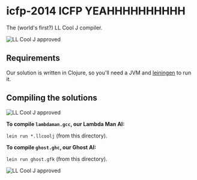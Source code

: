 # icfp-2014 ICFP YEAHHHHHHHHHH

The (world's first?) LL Cool J compiler.

![LL Cool J approved](http://media.giphy.com/media/10DDXIuJMGzqbC/giphy.gif)

## Requirements

Our solution is written in Clojure, so you'll need a JVM and [leiningen](http://leiningen.org) to run it.

## Compiling the solutions

![LL Cool J approved](http://uproxx.files.wordpress.com/2013/02/ll-cool-j.gif)

**To compile `lambdaman.gcc`, our Lambda Man AI:**

`lein run *.llcoolj` (from this directory).

**To compile `ghost.ghc`, our Ghost AI:**

`lein run ghost.gfk` (from this directory).

![LL Cool J approved](http://24.media.tumblr.com/tumblr_lhv4e40Z1j1qgnq3do1_400.gif)
